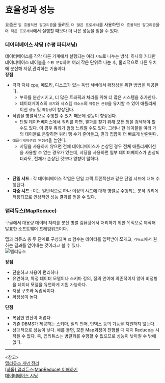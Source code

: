 # 효율성과 성능

요즘은 `덜 효율적인 알고리즘`을 돌려도 `더 많은 프로세서`를 사용하면 `더 효율적인 알고리즘`을 `더 적은 프로세서`에서 실행할 때보다 더 나은 성능을 얻을 수 있다.
<br />

### 데이터베이스 샤딩 (수평 파티셔닝)

데이터베이스를 각각 다른 기계에서 실행되는 여러 `샤드`로 나누는 방식.
하나의 거대한 데이터베이스 테이블을 `수평 분할`하여 여러 작은 단위로 나눈 후, 물리적으로 다른 위치에 분산해 저장,관리하는 기술이다.
<br />
**장점**

- 각각 자체 cpu, 메모리, 디스크가 있는 독립 서버에서 확장성을 위한 방법을 제공한다.
  - 부하를 분산시키고, 더 많은 트래픽과 처리를 위해 더 많은 시스템을 추가한다.
  - 데이터베이스의 `크기`와 시스템 `리소스`의 `적절한 균형`을 유지할 수 있어 애플리케이션 `성능` 및 `확장성`이 향상된다.
- 작업을 병렬적으로 수행할 수 있기 때문에 성능이 향상된다.
  - 단일 데이터베이스에서 쿼리를 하면, 결과를 찾기 위해 모든 행을 검색해야 할 수도 있다. 이 경우 쿼리가 엄청 느려질 수도 있다. 그러나 한 테이블을 여러 개의 테이블로 분할하면 쿼리 행 수가 줄어들고, 결과 집합이 더 빠르게 반환된다.
- `애플리케이션의 안정성`을 높인다.
  - 샤딩을 사용하지 않으면 전체 데이터베이스가 손상된 경우 전체 애플리케이션을 사용할 수 없는 경우가 있는데, 샤딩을 사용하면 일부 데이터베이스가 손상되더라도, 전체가 손상된 것보다 영향이 덜하다.

<br />

- **단일 샤드** : 각 데이터베이스 작업은 단일 고객 트랜잭션과 같은 단일 샤드에 대해 수행된다.
- **다중 샤드** : 이는 일반적으로 하나 이상의 샤드에 대해 병렬로 수행되는 분석 쿼리에 적용되므로 인상적인 성능 결과를 얻을 수 있다.
  <br />

### 맵리듀스(MapReduce)

구글에서 대용량 데이터 처리를 분산 병렬 컴퓨팅에서 처리하기 위한 목적으로 제작해 발표한 소프트웨어 프레임워크이다.

맵과 리듀스 총 두 단계로 구성되며 `맵` 함수는 데이터를 입력받아 쪼개고, `리듀스`에서 원하는 결과를 얻어내는 것이라고 볼 수 있다.<br />
![맵리듀스](https://t1.daumcdn.net/cfile/tistory/99FC4B345B62DEB71C)
<br />

**장점**

- 단순하고 사용이 편리하다
- 유연하고, 특정 데이터 모델이나 스키마 정의, 질의 언어에 의존적이지 않아 비정형을 데이터 모델을 유연하게 지원 가능하다.
- 저장 구조와 독립적이다.
- 확장성이 높다.

**단점**

- 복잡한 연산이 어렵다.
- 기존 DBMS가 제공하는 스키마, 질의 언어, 인덱스 등의 기능을 지원하지 않는다.
- 상대적으로 성능이 낮다. 예를 들면, 모든 Map과정이 진행될 때 까지 Reduce는 시작될 수 없다. 즉, 맵리듀스는 병렬화를 수행할 수 없으므로 성능이 낮아질 수 밖에 없다.

---

<참고>
<br />
[맵리듀스 개념 정리](https://songsunbi.tistory.com/5)<br />
[[하둡] 맵리듀스(MapReduce) 이해하기](https://12bme.tistory.com/154)<br />
[데이터베이스 샤딩](http://wiki.hash.kr/index.php/%EB%8D%B0%EC%9D%B4%ED%84%B0%EB%B2%A0%EC%9D%B4%EC%8A%A4_%EC%83%A4%EB%94%A9)
